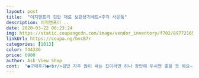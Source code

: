 ```yaml
---
layout: post 
title:  "이지앤프리 김밥 재료 보관용기세트+주걱 사은품" 
description: 이지앤프리 ..
date: 2020-03-22 06:23:24 
img: https://static.coupangcdn.com/image/vendor_inventory/f702/897721652116723f72644422d5ba2cab18d4523f7186480169c1849cce7d.jpg 
linkUrl: https://coupa.ng/bvcB7r 
categories: [1013] 
color: f44336 
price: 6900 
author: Ask View Shop 
cont:  "●구매후기●<br/>김밥 자주 많이 싸는 집이라면 하나 장만해 두시면 좋을 듯 해요~ 사은품으로 주신 주걱도 밥풀이 많이 안 붙어 좋네요 다만 실리콘김말이는 별루인듯해요~ 김이 잘 말리지 않아요.<br/> ㅜㅜ 그래도 세척이 간편해서 좋아요~<br/>김밥이 먹을 때는 간편식으로 먹는거지만 집에서 만들 때는 이것저것 손이 많이 가는 음식이죠 특히 속재료를 별도로 준비하고 보관할때마다 보관함이 마땅치 않았는데 이렇게 재료를 별도로 보관할 수 있고 깊이도 깊어 속재료를 많이 넣을 수 있어 좋네요~<br/>서비스로 준 주걱 너무 잘 쓰고 있고 김밥 재료 통 생각보다 너무 커서 좀 놀랬어요 .<br/>.<br/>냉장고에 넣어두기는 좀 커서 아쉽지만.<br/>.<br/>그래도 김밥말이 주걱까지 서비스로 챙겨주셔서 감사해요<br/>칸칸이 나눠있고 납작해서 냉장고속 큰통위에 남는틈새에 쏙! 주걱도 밥양념해 섞을때 들러붙지않고 잘섞이네요.<br/> 김발은 좀작은듯 잘안말려서 기존에쓰던 대나무발로 사용했어요.<br/>조금은 아쉽지만 큰불만없이 만족해요.<br/> 좋은상품 감사해요<br/>" 
---
```

